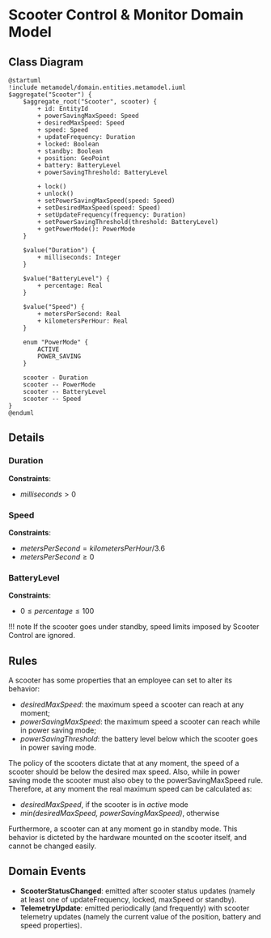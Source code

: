 # Scooter Control & Monitor Domain Model

## Class Diagram
```plantuml
@startuml
!include metamodel/domain.entities.metamodel.iuml
$aggregate("Scooter") {
    $aggregate_root("Scooter", scooter) {
        + id: EntityId
        + powerSavingMaxSpeed: Speed
        + desiredMaxSpeed: Speed
        + speed: Speed
        + updateFrequency: Duration
        + locked: Boolean
        + standby: Boolean
        + position: GeoPoint
        + battery: BatteryLevel
        + powerSavingThreshold: BatteryLevel

        + lock()
        + unlock()
        + setPowerSavingMaxSpeed(speed: Speed)
        + setDesiredMaxSpeed(speed: Speed)
        + setUpdateFrequency(frequency: Duration)
        + setPowerSavingThreshold(threshold: BatteryLevel)
        + getPowerMode(): PowerMode
    }

    $value("Duration") {
        + milliseconds: Integer
    }

    $value("BatteryLevel") {
        + percentage: Real
    }

    $value("Speed") {
        + metersPerSecond: Real
        + kilometersPerHour: Real
    }

    enum "PowerMode" {
        ACTIVE
        POWER_SAVING
    }

    scooter - Duration
    scooter -- PowerMode
    scooter -- BatteryLevel
    scooter -- Speed
}
@enduml
```

## Details

### Duration
**Constraints**:

- $milliseconds > 0$

### Speed
**Constraints**:

- $metersPerSecond = kilometersPerHour / 3.6$
- $metersPerSecond \geq 0$

### BatteryLevel
**Constraints**:

- $0 \leq percentage \leq 100$

!!! note
    If the scooter goes under standby, speed limits imposed by Scooter Control are ignored.

## Rules

A scooter has some properties that an employee can set to alter its behavior:

- _desiredMaxSpeed_: the maximum speed a scooter can reach at any moment;
- _powerSavingMaxSpeed_: the maximum speed a scooter can reach while in power saving mode;
- _powerSavingThreshold_: the battery level below which the scooter goes in power saving mode.

The policy of the scooters dictate that at any moment, the speed of a scooter should be below the desired max speed. Also, while in power saving mode the scooter must also obey to the powerSavingMaxSpeed rule. Therefore, at any moment the real maximum speed can be calculated as:

- _desiredMaxSpeed_, if the scooter is in _active_ mode
- _min(desiredMaxSpeed, powerSavingMaxSpeed)_, otherwise

Furthermore, a scooter can at any moment go in standby mode. This behavior is dicteted by the hardware mounted on the scooter itself, and cannot be changed easily.

## Domain Events

- **ScooterStatusChanged**: emitted after scooter status updates (namely at least one of updateFrequency, locked, maxSpeed or standby).
- **TelemetryUpdate**: emitted periodically (and frequently) with scooter telemetry updates (namely the current value of the position, battery and speed properties).
